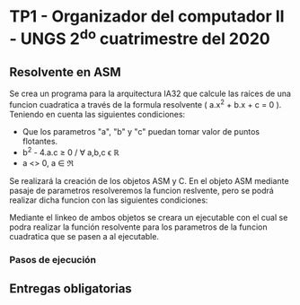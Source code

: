 # TP1 - Organizador del computador II - UNGS 2<sup>do</sup> cuatrimestre del 2020

## Resolvente en ASM
Se crea un programa para la arquitectura IA32 que calcule las raíces de una funcion cuadratica a través de la formula resolvente ( a.x<sup>2</sup> + b.x + c = 0 ).
Teniendo en cuenta las siguientes condiciones:

- Que los parametros "a", "b" y "c" puedan tomar valor de puntos flotantes.
- b<sup>2</sup> - 4.a.c &geq; 0 / &forall; a,b,c &varepsilon; &reals;
- a &lt;&gt; 0, a &in; &real;

Se realizará la creación de los objetos ASM y C. En el objeto ASM mediante pasaje de parametros resolveremos la funcion reslvente, pero se podrá realizar dicha funcion con las siguientes condiciones:

 Mediante el linkeo de ambos objetos se creara un ejecutable con el cual se podra realizar la función resolvente para los parametros de la funcion cuadratica que se pasen a al ejecutable.




### Pasos de ejecución

## Entregas obligatorias
